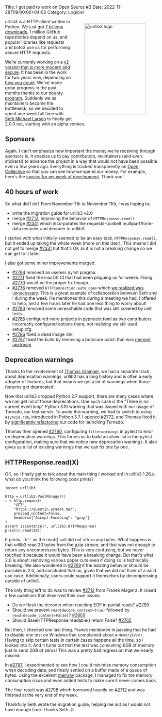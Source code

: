 Title: I got paid to work on Open Source #3
Date: 2022-11-28T09:00:00+04:00
Category: Logiciel

<figure style="float:right; width: 40%">
    <img title="urllib3 logo" src="{static}/images/urllib3-logo.svg" style="width: 100%; max-height: 300px; height: auto; padding: 0" />
</figure>

urllib3 is a HTTP client written in Python. We just got [7 billions
downloads](https://fosstodon.org/@sethmlarson/109383794241867519), 1 million
GitHub repositories depend on us, and popular libraries like requests and boto3
use us for performing secure HTTP requests.

We’re currently working on a [v2 version that is more modern and
secure](https://urllib3.readthedocs.io/en/latest/v2-migration-guide.html). It
has been in the work for two years now, depending on [how you
count](https://fosstodon.org/@quentinpradet/109347973891853642). We've made
great progress in the past months thanks to our [bounty
program](https://sethmlarson.dev/blog/get-paid-to-contribute-to-urllib3).
Suddenly we as maintainers became the bottleneck, so we decided to spent one
week full time with [Seth Michael Larson](https://github.com/sethmlarson) to
finally get 2.0.0 out, starting with an alpha version.

## Sponsors

Again, I can't emphasize how important the money we're receiving through
sponsors is. It enables us to pay contributors, maintainers (and even stickers!)
to advance the project in a way that would not have been possible even a few
years ago. Everything is tracked transparently on [Open
Collective](https://opencollective.com/urllib3) so that you can see how we spend
our money. For example, here's the [invoice for my week of
development](https://opencollective.com/urllib3/expenses/109334). Thank you!

## 40 hours of work

So what did I do? From November 7th to November 11th, I was hoping to:

* write the migration guide for urllib3 v2.0
* merge [#2712](https://github.com/urllib3/urllib3/pull/2712), improving the
  behavior of `HTTPResponse.read()`
* merge [#2331](https://github.com/urllib3/urllib3/pull/2331) which incorporates
  the requests-toolbelt multipart/form-data encoder and decoder to urllib3.

I started with what initially seemed to be an easy task, `HTTPResponse.read()`,
but it ended up taking the whole week (more on this later). This means I did not
get to merge [#2331](https://github.com/urllib3/urllib3/pull/2331) but that's OK
as it is not a breaking change so we can get to it later.

I also got some minor improvements merged:

* [#2764](https://github.com/urllib3/urllib3/pull/2764) removed an useless
  pylint pragma.
* [#2771](https://github.com/urllib3/urllib3/pull/2771) fixed the macOS CI that
  had been plaguing us for weeks. Fixing
  [#2770](https://github.com/urllib3/urllib3/issues/2770) would be the proper
  fix though.
* [#2776](https://github.com/urllib3/urllib3/pull/2776) removed
  `HTTPConnection.auto_open` which [we realized was
  unnecessary](https://github.com/urllib3/urllib3/issues/2775). This is a great
  example of collaboration between Seth and I during the week. He mentioned this
  during a meeting we had, I offered to help, and a few hours later he had one
  less thing to worry about!
* [#2783](https://github.com/urllib3/urllib3/pull/2783) removed some unreachable
  code that was still covered by unit tests
* [#2785](https://github.com/urllib3/urllib3/pull/2785) configured more projects
  in pyproject.toml as two contributors incorrectly configured options there,
  not realizing we still used setup.cfg.
* [#2786](https://github.com/urllib3/urllib3/pull/2786) fixed a dead image link
* [#2797](https://github.com/urllib3/urllib3/pull/2797) fixed the build by
  removing a botocore patch that was [merged
  upstream](https://github.com/boto/botocore/pull/2810).

## Deprecation warnings

Thanks to the involvement of [Thomas Grainger](https://github.com/graingert), we
had a separate track about deprecation warnings. urllib3 has a long history and
is often a early adopter of features, but that means we get a lot of warnings
when those features get deprecated.

Now that urllib3 dropped Python 2.7 support, there are many cases where we can
get rid of those deprecations. One such case is the "There is no current event
loop" Python 3.10 warning that was issued with our usage of Tornado, our test
server. To avoid this warning, we had to switch to using `asyncio.run`,
introduced in Python 3.7. I opened
[#2772](https://github.com/urllib3/urllib3/issues/2772), and Thomas fixed it by
[significantly refactoring](https://github.com/urllib3/urllib3/pull/2777) our
code for launching Tornado.

Thomas then opened [#2790](https://github.com/urllib3/urllib3/pull/2790),
configuring `filterwarnings` in pytest to error on deprecation warnings. This
forces us to build an allow list in the pytest configuration, making sure that
we notice new deprecation warnings. It also gives us a list of existing warnings
that we can fix one by one.

## HTTPResponse.read(X)

OK, so I finally get to talk about the main thing I worked on! In urllib3
1.26.x, what do you think the following code prints?

```python3
import urllib3

http = urllib3.PoolManager()
r = http.request(
    "GET",
    "https://quentin.pradet.me/",
    preload_content=False,
    headers={"Accept-Encoding": "gzip"}
)
assert isinstance(r, urllib3.HTTPResponse)
print(r.read(20))
```

It prints... `b''` as the read() call did not return any bytes. What
happens is that urllib3 read 20 bytes from the gzip stream, and that
was not enough to return any uncompressed bytes. This is very
confusing, but we never touched it because it would have been a
breaking change. But that's what 2.0 is about: removing various paper
cuts even if doing so is technically breaking. We also wondered in
[#2769](https://github.com/urllib3/urllib3/issues/2769) if the
existing behavior should be possible in 2.0, and concluded that no,
given that we did not think of a valid use case. Additionally, users
could support it themselves by decompressing outside of urllib3.

The only thing left to do was to review
[#2712](https://github.com/urllib3/urllib3/pull/2712) from Franek
Magiera. It raised a few questions that deserved their own issues:

* Do we flush the decoder when reaching EOF in partial reads?
  [#2799](https://github.com/urllib3/urllib3/issues/2799)
* Should we prevent `read(decode_content=True)` followed by
  `read(decode_content=False)`?
  [#2800](https://github.com/urllib3/urllib3/issues/2800)
* Should BaseHTTPResponse.readable() return False?
  [#2765](https://github.com/urllib3/urllib3/issues/2765)

But then, I checked one last thing. Franek mentioned in passing that
he had to disable one test on Windows that complained about a
`MemoryError`. Having to skip certain tests in certain cases happens
all the time, so I looked into it. And it turns out that the test was
consuming 8GB of memory just to send 2GB of zeros! This was a pretty
bad regression that we nearly missed.

In [#2787](https://github.com/urllib3/urllib3/issues/2787), I
experimented to see how I could minimize memory consumption when
decoding data, and finally settled on a buffer made of a queue of
bytes. Using the excellent
[memray](https://github.com/bloomberg/memray) package, I managed to
fix the memory consumption issue and even added tests to make sure it
never comes back.

The final result was
[#2798](https://github.com/urllib3/urllib3/pull/2798) which borrowed
heavily on [#2712](https://github.com/urllib3/urllib3/pull/2712) and
was finished at the very end of my week.

Thankfully Seth wrote the migration guide, helping me out as I would
not have enough time. Thanks Seth :D

<!-- vim: spelllang=en
-->
